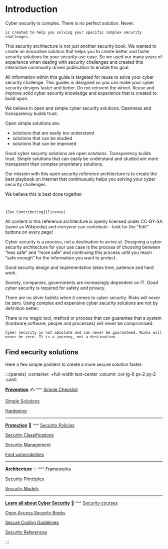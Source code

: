 # Introduction

Cyber security is complex. There is no perfect solution. Never. 

```{admonition} This Playbook
is created to help you solving your specific complex security challenges.
```



This security architecture is not just another security book. We wanted to create an innovative solution that helps you to create better and faster security solutions for your security use case. So we used our many years of experience when dealing with security challenges and created this interactive community driven publication to enable this goal. 

All information within this guide is targeted for reuse to solve your cyber security challenge. This guides is designed so you can make your cyber security designs faster and better. Do not reinvent the wheel. Reuse and improve solid cyber security knowledge and experience that is created to build upon. 


We believe in open and simple cyber security solutions. Openness and transparency builds trust.

Open simple solutions are:
* solutions that are easily too understand 
* solutions that can be studied 
* solutions that can be improved

Good cyber security solutions are open solutions. Transparency builds trust. Simple solutions that can easily be understand and studied are more transparent than complex proprietary  solutions. 

Our mission with this open security reference architecture is to create the best playbook on internet that continuously helps you solving your cyber security challenges.

We believe this is best done together. 
```{tip} Just use the buttons on top of every page. Create an edit suggestion or create an issue. 


[See Contributing](license)
```


All content in this reference architecture is openly licensed under CC-BY-SA (same as Wikipedia) and everyone can contribute - look for the "Edit" buttons on every page! 

Cyber security is a process, not a destination to arrive at. Designing a cyber security architecture for your use case is the process of choosing between “less safe” and “more safe” and continuing this process until you reach “safe enough” for the information you want to protect. 

Good security design and implementation takes time, patience and hard work. 

Society, companies, governments are increasingly dependent on IT. Good cyber security is required for safety and privacy.

There are no silver bullets when it comes to cyber security. Risks will never be zero. Using complex and expensive cyber security solutions are not by definition better. 


There is no magic tool, method or process that can guarantee that a system (hardware,software, people and processes) will never be compromised. 

```{warning} 
Cyber security is not absolute and can never be guaranteed. Risks will never be zero. It is a journey, not a destination. 
```


## Find security solutions

Here a few simple pointers to create a more secure solution faster:


:::{panels}
:container: +full-width text-center
:column: col-lg-6 px-2 py-2
:card:

**[Prevention](prevention/prevention)** ✍
^^^
[Simple Checklist](prevention/simple-checklists)

[Simple Solutions](prevention/simplesolutions)

[Hardening](prevention/hardening)

---
**[Protection](protection/security-management)** 🚀
^^^
[Security Policies](protection/security-policies)

[Security Classifications](protection/security-classifications)

[Security Management](protection/security-management)

[Find vulnerabilities](protection/vulnerabilities-search)

---
**[Architecture](architecture/reference-architecture)** ✨
^^^
[Frameworks](architecture/frameworks)

[Security Principles](architecture/securityprinciples)

[Security Models](architecture/securitymodels)


---
**[Learn all about Cyber Security](learning/securitycourses)** 🎁
^^^
[Security courses](learning/securitycourses)

[Open Access Security Books](learning/books)

[Secure Coding Guidelines](learning/secure-coding)

[Security References](learning/security-references)

:::
